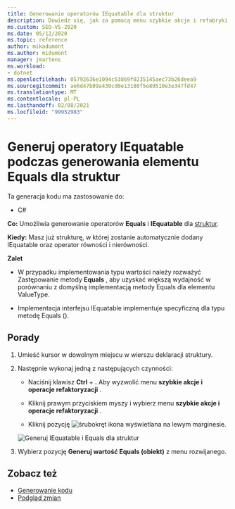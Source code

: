 ```yaml
---
title: Generowanie operatorów IEquatable dla struktur
description: Dowiedz się, jak za pomocą menu szybkie akcje i refabryki wygenerować operatory Equals i IEquatable dla struktur.
ms.custom: SEO-VS-2020
ms.date: 05/12/2020
ms.topic: reference
author: mikadumont
ms.author: midumont
manager: jmartens
ms.workload:
- dotnet
ms.openlocfilehash: 05792636e1094c53869f0235145aec73b26deea9
ms.sourcegitcommit: ae6d47b09a439cd0e13180f5e89510e3e347fd47
ms.translationtype: MT
ms.contentlocale: pl-PL
ms.lasthandoff: 02/08/2021
ms.locfileid: "99952983"
---
```

# <a name="generate-iequatable-operators-when-generating-equals-for-structs"></a>Generuj operatory IEquatable podczas generowania elementu Equals dla struktur

Ta generacja kodu ma zastosowanie do:

- C#

**Co:** Umożliwia generowanie operatorów **Equals** i **IEquatable** dla [struktur](/dotnet/csharp/language-reference/builtin-types/struct).

**Kiedy:** Masz już strukturę, w której zostanie automatycznie dodany IEquatable oraz operator równości i nierówności.

**Zalet**

- W przypadku implementowania typu wartości należy rozważyć Zastępowanie metody **Equals** , aby uzyskać większą wydajność w porównaniu z domyślną implementacją metody Equals dla elementu ValueType.

- Implementacja interfejsu IEquatable implementuje specyficzną dla typu metodę Equals ().

## <a name="how-to"></a>Porady

1. Umieść kursor w dowolnym miejscu w wierszu deklaracji struktury.

2. Następnie wykonaj jedną z następujących czynności:

   - Naciśnij klawisz **Ctrl** + **.** Aby wyzwolić menu **szybkie akcje i operacje refaktoryzacji** .

   - Kliknij prawym przyciskiem myszy i wybierz menu **szybkie akcje i operacje refaktoryzacji** .

   - Kliknij pozycję ![śrubokręt](../media/screwdriver-icon.png) ikona wyświetlana na lewym marginesie.

   ![Generuj IEquatable i Equals dla struktur](media/generate-equals-structs.png)

3. Wybierz pozycję **Generuj wartość Equals (obiekt)** z menu rozwijanego.

## <a name="see-also"></a>Zobacz też

- [Generowanie kodu](../code-generation-in-visual-studio.md)
- [Podgląd zmian](../../ide/preview-changes.md)